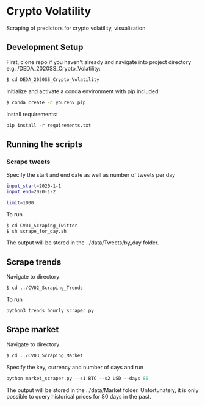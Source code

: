 # Crypto Volatility
Scraping of predictors for crypto volatility, visualization

## Development Setup

First, clone repo if you haven't already and navigate into project directory e.g. /DEDA_2020SS_Crypto_Volatility:

```bash
$ cd DEDA_2020SS_Crypto_Volatility
```
  
Initialize and activate a conda environment with pip included:
```bash
$ conda create -n yourenv pip
```

Install requirements:
```python
pip install -r requirements.txt
```

## Running the scripts
### Scrape tweets
Specify the start and end date as well as number of tweets per day

```bash
input_start=2020-1-1
input_end=2020-1-2

limit=1000
```

To run

```bash
$ cd CV01_Scraping_Twitter
$ sh scrape_for_day.sh
```

The output will be stored in the ../data/Tweets/by_day folder.

## Scrape trends

Navigate to directory 

```bash
$ cd ../CV02_Scraping_Trends
```

To run 
```python
python3 trends_hourly_scraper.py 
```

## Srape market

Navigate to directory 

```bash
$ cd ../CV03_Scraping_Market
```

Specify the key, currency and number of days and run 
```python
python market_scraper.py --s1 BTC --s2 USD --days 80
```

The output will be stored in the ../data/Market folder. Unfortunately, it is only possible to query historical prices for 80 days in the past.



